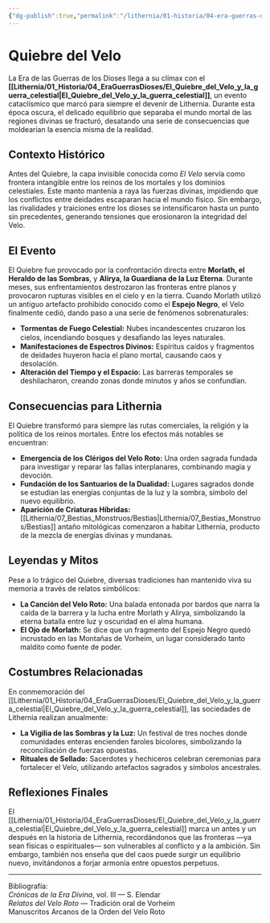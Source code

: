 ```yaml
---
{"dg-publish":true,"permalink":"/lithernia/01-historia/04-era-guerras-dioses/04-quiebre-del-velo/","title":"El_Quiebre_del_Velo_y_la_guerra_celestial","tags":["lithernia","evento","historia","guerra-de-los-dioses","velo"]}
---
```


# Quiebre del Velo

La Era de las Guerras de los Dioses llega a su clímax con el **[[Lithernia/01_Historia/04_EraGuerrasDioses/El_Quiebre_del_Velo_y_la_guerra_celestial\|El_Quiebre_del_Velo_y_la_guerra_celestial]]**, un evento cataclísmico que marcó para siempre el devenir de Lithernia. Durante esta época oscura, el delicado equilibrio que separaba el mundo mortal de las regiones divinas se fracturó, desatando una serie de consecuencias que moldearían la esencia misma de la realidad.

## Contexto Histórico

Antes del Quiebre, la capa invisible conocida como *El Velo* servía como frontera intangible entre los reinos de los mortales y los dominios celestiales. Este manto mantenía a raya las fuerzas divinas, impidiendo que los conflictos entre deidades escaparan hacia el mundo físico. Sin embargo, las rivalidades y traiciones entre los dioses se intensificaron hasta un punto sin precedentes, generando tensiones que erosionaron la integridad del Velo.

## El Evento

El Quiebre fue provocado por la confrontación directa entre **Morlath, el Heraldo de las Sombras**, y **Alirya, la Guardiana de la Luz Eterna**. Durante meses, sus enfrentamientos destrozaron las fronteras entre planos y provocaron rupturas visibles en el cielo y en la tierra. Cuando Morlath utilizó un antiguo artefacto prohibido conocido como el **Espejo Negro**, el Velo finalmente cedió, dando paso a una serie de fenómenos sobrenaturales:

- **Tormentas de Fuego Celestial:** Nubes incandescentes cruzaron los cielos, incendiando bosques y desaﬁando las leyes naturales.  
- **Manifestaciones de Espectros Divinos:** Espíritus caídos y fragmentos de deidades huyeron hacia el plano mortal, causando caos y desolación.  
- **Alteración del Tiempo y el Espacio:** Las barreras temporales se deshilacharon, creando zonas donde minutos y años se confundían.  

## Consecuencias para Lithernia

El Quiebre transformó para siempre las rutas comerciales, la religión y la política de los reinos mortales. Entre los efectos más notables se encuentran:

- **Emergencia de los Clérigos del Velo Roto:** Una orden sagrada fundada para investigar y reparar las fallas interplanares, combinando magia y devoción.  
- **Fundación de los Santuarios de la Dualidad:** Lugares sagrados donde se estudian las energías conjuntas de la luz y la sombra, símbolo del nuevo equilibrio.  
- **Aparición de Criaturas Híbridas:** [[Lithernia/07_Bestias_Monstruos/Bestias\|Lithernia/07_Bestias_Monstruos/Bestias]] antaño mitológicas comenzaron a habitar Lithernia, producto de la mezcla de energías divinas y mundanas.  

## Leyendas y Mitos

Pese a lo trágico del Quiebre, diversas tradiciones han mantenido viva su memoria a través de relatos simbólicos:

- **La Canción del Velo Roto:** Una balada entonada por bardos que narra la caída de la barrera y la lucha entre Morlath y Alirya, simbolizando la eterna batalla entre luz y oscuridad en el alma humana.  
- **El Ojo de Morlath:** Se dice que un fragmento del Espejo Negro quedó incrustado en las Montañas de Vorheim, un lugar considerado tanto maldito como fuente de poder.  

## Costumbres Relacionadas

En conmemoración del [[Lithernia/01_Historia/04_EraGuerrasDioses/El_Quiebre_del_Velo_y_la_guerra_celestial\|El_Quiebre_del_Velo_y_la_guerra_celestial]], las sociedades de Lithernia realizan anualmente:

- **La Vigilia de las Sombras y la Luz:** Un festival de tres noches donde comunidades enteras encienden faroles bicolores, simbolizando la reconciliación de fuerzas opuestas.  
- **Rituales de Sellado:** Sacerdotes y hechiceros celebran ceremonias para fortalecer el Velo, utilizando artefactos sagrados y símbolos ancestrales.  

## Reflexiones Finales

El [[Lithernia/01_Historia/04_EraGuerrasDioses/El_Quiebre_del_Velo_y_la_guerra_celestial\|El_Quiebre_del_Velo_y_la_guerra_celestial]] marca un antes y un después en la historia de Lithernia, recordándonos que las fronteras —ya sean físicas o espirituales— son vulnerables al conflicto y a la ambición. Sin embargo, también nos enseña que del caos puede surgir un equilibrio nuevo, invitándonos a forjar armonía entre opuestos perpetuos.

---

Bibliografía:  
*Crónicas de la Era Divina*, vol. III — S. Elendar  
*Relatos del Velo Roto* — Tradición oral de Vorheim  
Manuscritos Arcanos de la Orden del Velo Roto